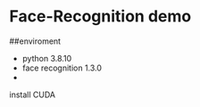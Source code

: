 # Face-Recognition demo

##enviroment  
* python 3.8.10 
* face recognition 1.3.0  
* 


install CUDA

    



